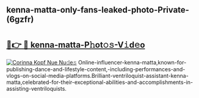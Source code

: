 ## kenna-matta-only-fans​-leaked-photo​-Private-(6gzfr)


# <h2><a href="https://mediaupload.pro?title=kenna-matta&ref=git">🔗👉 🔴 kenna-matta-P𝚑ot𝚘𝚜-V𝚒d𝚎o</a></h2>

[![Corinna Kopf Nue Nu𝚍e𝚜](https://i.imgur.com/0qMVB7G.gif)](https://mediaupload.pro?title=kenna-matta&ref=git)
Online-influencer-kenna-matta,known-for-publishing-dance-and-lifestyle-content,-including-performances-and-vlogs-on-social-media-platforms.Brilliant-ventriloquist-assistant-kenna-matta,celebrated-for-their-exceptional-abilities-and-accomplishments-in-assisting-ventriloquists.  